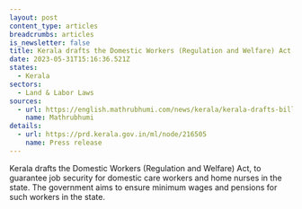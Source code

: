 ```yaml
---
layout: post
content_type: articles
breadcrumbs: articles
is_newsletter: false
title: Kerala drafts the Domestic Workers (Regulation and Welfare) Act
date: 2023-05-31T15:16:36.521Z
states:
  - Kerala
sectors:
  - Land & Labor Laws
sources:
  - url: https://english.mathrubhumi.com/news/kerala/kerala-drafts-bill-to-ensure-job-security-minimum-wage-pension-for-domestic-workers-home-nurses-1.8586920
    name: Mathrubhumi
details:
  - url: https://prd.kerala.gov.in/ml/node/216505
    name: Press release
---
```

Kerala drafts the Domestic Workers (Regulation and Welfare) Act, to guarantee job security for domestic care workers and home nurses in the state. The government aims to ensure minimum wages and pensions for such workers in the state.
